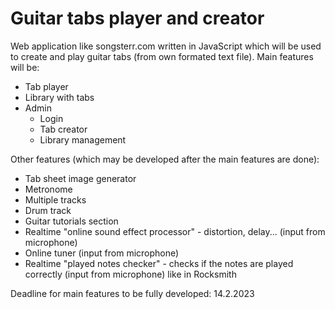 # Guitar tabs player and creator
Web application like songsterr.com written in JavaScript which will be used to create and play guitar tabs (from own formated text file).
Main features will be:

 - Tab player
 - Library with tabs
 - Admin
   - Login
   - Tab creator
   - Library management

Other features (which may be developed after the main features are done):
 - Tab sheet image generator
 - Metronome
 - Multiple tracks
 - Drum track
 - Guitar tutorials section
 - Realtime "online sound effect processor" - distortion, delay... (input from microphone)
 - Online tuner (input from microphone)
 - Realtime "played notes checker" - checks if the notes are played correctly (input from microphone) like in Rocksmith 

Deadline for main features to be fully developed: 14.2.2023
